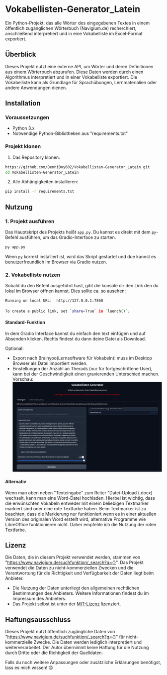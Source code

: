 # Vokabellisten-Generator_Latein

Ein Python-Projekt, das alle Wörter des eingegebenen Textes in einem öffentlich zugänglichen Wörterbuch (Navigium.de) recherchiert, anschließend interpretiert und in eine Vokabelliste im Excel-Format exportiert.

## Überblick

Dieses Projekt nutzt eine externe API, um Wörter und deren Definitionen aus einem Wörterbuch abzurufen. Diese Daten werden durch einen Algorithmus interpretiert und in einer Vokabelliste exportiert. Die Vokabelliste kann als Grundlage für Sprachübungen, Lernmaterialien oder andere Anwendungen dienen.

## Installation

### Voraussetzungen

- Python 3.x
- Notwendige Python-Bibliotheken aus "requirements.txt"

### Projekt klonen

1. Das Repository klonen:

```bash
https://github.com/BenniBoy602/Vokabellisten-Generator_Latein.git
cd Vokabellisten-Generator_Latein
```

2. Alle Abhängigkeiten installieren:

```bash
pip install -r requirements.txt
```

## Nutzung

### 1. Projekt ausführen

Das Hauptskript des Projekts heißt `app.py`. Du kannst es direkt mit dem `py`-Befehl ausführen, um das Gradio-Interface zu starten.

```bash
py app.py
```

Wenn `py` korrekt installiert ist, wird das Skript gestartet und due kannst es benutzerfreundlich im Browser via Gradio nutzen.

### 2. Vokabelliste nutzen
Sobald du den Befehl ausgeführt hast, gibt die konsole dir den Link den du lokal im Browser öffnen kannst.
Dies sollte ca. so ausehen:
```bash
Running on local URL:  http://127.0.0.1:7860

To create a public link, set `share=True` in `launch()`.
```
#### Standard-Funktion
In dem Gradio Interface kannst du einfach den text einfügen und auf Absenden klicken.
Rechts findest du dann deine Datei als Download.

Optional:
- Export nach Brainyoo(Lernsoftware für Vokabeln): muss im Desktop Browser als Datei importiert werden.
- Einstellungen der Anzahl an Therads (nur für fortgeschrittene User), kann bei der Geschwindigkeit einen gravierenden Unterschied machen.
Vorschau:
![alt text](https://github.com/BenniBoy602/Vokabellisten-Generator_Latein/blob/main/images/Interface.png "Interface Vorschau")

#### Alternativ
Wenn man oben neben "Texteingabe" zum Reiter "Datei-Upload (.docx) wechselt, kann man eine Word-Datei hochladen. Hierbei ist wichtig, dass die erwünschten Vokabeln entweder mit einem beliebigen Textmarker markiert sind oder eine rote Textfarbe haben. Beim Textmarker ist zu beachten, dass die Markierung nur funktioniert wenn es in einer aktuellen Version des originalen Word erstellt wird, alternative Programme wie LibreOffice funktionieren nicht. Daher empfehle ich die Nutzung der roten Textfarbe.

## Lizenz

Die Daten, die in diesem Projekt verwendet werden, stammen von "https://www.navigium.de/suchfunktion/_search?q={}". Das Projekt verwendet die Daten zu nicht-kommerziellen Zwecken und die Verantwortung für die Richtigkeit und Verfügbarkeit der Daten liegt beim Anbieter.

- Die Nutzung der Daten unterliegt den allgemeinen rechtlichen Bestimmungen des Anbieters. Weitere Informationen findest du im Impressum des Anbieters.
- Das Projekt selbst ist unter der [MIT-Lizenz](https://opensource.org/licenses/MIT) lizenziert.

## Haftungsausschluss

Dieses Projekt nutzt öffentlich zugängliche Daten von "https://www.navigium.de/suchfunktion/_search?q={}" für nicht-kommerzielle Zwecke. Die Daten werden lediglich interpretiert und weiterverarbeitet. Der Autor übernimmt keine Haftung für die Nutzung durch Dritte oder die Richtigkeit der Quelldaten.


Falls du noch weitere Anpassungen oder zusätzliche Erklärungen benötigst, lass es mich wissen! 😊
